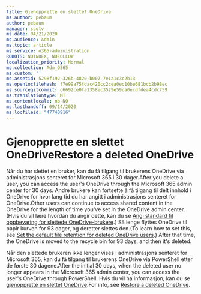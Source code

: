 ```yaml
---
title: Gjenopprette en slettet OneDrive
ms.author: pebaum
author: pebaum
manager: scotv
ms.date: 04/21/2020
ms.audience: Admin
ms.topic: article
ms.service: o365-administration
ROBOTS: NOINDEX, NOFOLLOW
localization_priority: Normal
ms.collection: Adm_O365
ms.custom: ''
ms.assetid: 5298f192-326b-4820-b007-7e1a1c3c2b13
ms.openlocfilehash: f7e99a75fdac420cc2cea0ec10be681bcb2b98ec
ms.sourcegitcommit: c6692ce0fa1358ec3529e59ca0ecdfdea4cdc759
ms.translationtype: MT
ms.contentlocale: nb-NO
ms.lasthandoff: 09/14/2020
ms.locfileid: "47740916"
---
```

# <a name="restore-a-deleted-onedrive"></a><span data-ttu-id="1ed62-102">Gjenopprette en slettet OneDrive</span><span class="sxs-lookup"><span data-stu-id="1ed62-102">Restore a deleted OneDrive</span></span>

<span data-ttu-id="1ed62-103">Når du har slettet en bruker, kan du få tilgang til brukerens OneDrive via administrasjons senteret for Microsoft 365 i 30 dager.</span><span class="sxs-lookup"><span data-stu-id="1ed62-103">After you delete a user, you can access the user's OneDrive through the Microsoft 365 admin center for 30 days.</span></span> <span data-ttu-id="1ed62-104">Andre brukere kan fortsette å få tilgang til delt innhold i OneDrive for hvor lang tid du har angitt i administrasjons senteret for OneDrive.</span><span class="sxs-lookup"><span data-stu-id="1ed62-104">Other users can continue to access shared content in the OneDrive for the length of time you've set in the OneDrive admin center.</span></span> <span data-ttu-id="1ed62-105">(Hvis du vil lære hvordan du angir dette, kan du se [Angi standard fil oppbevaring for slettede OneDrive-brukere](https://go.microsoft.com/fwlink/?linkid=874267).) Så lenge flyttes OneDrive til papir kurven for 93 dager, og deretter slettes den.</span><span class="sxs-lookup"><span data-stu-id="1ed62-105">(To learn how to set this, see [Set the default file retention for deleted OneDrive users](https://go.microsoft.com/fwlink/?linkid=874267).) After that time, the OneDrive is moved to the recycle bin for 93 days, and then it's deleted.</span></span>
  
<span data-ttu-id="1ed62-106">Når den slettede brukeren ikke lenger vises i administrasjons senteret for Microsoft 365, kan du få tilgang til brukerens OneDrive via PowerShell etter de første 30 dagene.</span><span class="sxs-lookup"><span data-stu-id="1ed62-106">After the initial 30 days, when the deleted user no longer appears in the Microsoft 365 admin center, you can access the user's OneDrive through PowerShell.</span></span> <span data-ttu-id="1ed62-107">Hvis du vil ha informasjon, kan du se [gjenopprette en slettet OneDrive](https://go.microsoft.com/fwlink/?linkid=874269).</span><span class="sxs-lookup"><span data-stu-id="1ed62-107">For info, see [Restore a deleted OneDrive](https://go.microsoft.com/fwlink/?linkid=874269).</span></span>
  

